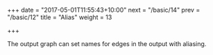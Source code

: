 +++
date = "2017-05-01T11:55:43+10:00"
next = "/basic/14"
prev = "/basic/12"
title = "Alias"
weight = 13


+++

The output graph can set names for edges in the output with aliasing.

